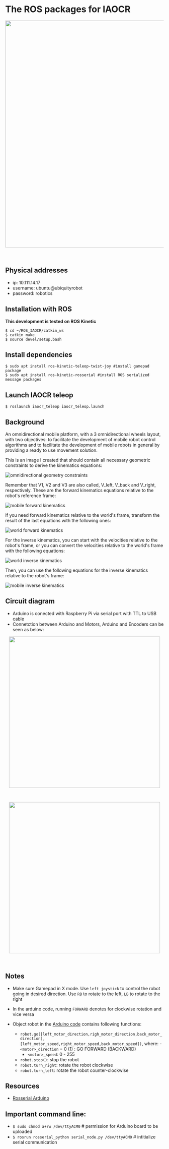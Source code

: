 
# The ROS packages for IAOCR

<p align="center"> <img src="./img/iacor_teleop.gif" width="720" ></img></p>
<br>

## Physical addresses
- ip: 10.111.14.17
- username: ubuntu@ubiquityrobot
- password: robotics

## Installation with ROS
__This development is tested on ROS Kinetic__

```
$ cd ~/ROS_IAOCR/catkin_ws
$ catkin_make
$ source devel/setup.bash

```

## Install dependencies
```
$ sudo apt install ros-kinetic-teleop-twist-joy #install gamepad package
$ sudo apt install ros-kinetic-rosserial #install ROS serialized message packages
```

## Launch IAOCR teleop
```
$ roslaunch iaocr_teleop iaocr_teleop.launch 
```

## Background

An omnidirectional mobile platform, with a 3 omnidirectional wheels layout, with two objectives: to facilitate the development of mobile robot control algorithms and to facilitate the development of mobile robots in general by providing a ready to use movement solution.

This is an image I created that should contain all necessary geometric constraints to derive the kinematics equations:

![omnidirectional geometry constraints](./img/geometry.png)

Remember that V1, V2 and V3 are also called, V_left, V_back and V_right, respectively. These are the forward kinematics equations relative to the robot's reference frame:

![mobile forward kinematics](./img/forward_mobile.png)

If you need forward kinematics relative to the world's frame, transform the result of the last equations with the following ones:

![world forward kinematics](./img/forward_world.png)

For the inverse kinematics, you can start with the velocities relative to the robot's frame, or you can convert the velocities relative to the world's frame with the following equations:

![world inverse kinematics](./img/inverse_world.png)

Then, you can use the following equations for the inverse kinematics relative to the robot's frame:

![mobile inverse kinematics](./img/inverse_mobile.png)

## Circuit diagram 
- Arduino is conected with Raspberry Pi via serial port with TTL to USB cable
- Connetction between Arduino and Motors, Arduino and Encoders can be seen as below:
<p align="center"> <img src="./img/encoder_arduino.png" width="480"></img></p>
<br>

<p align="center"> <img src="./img/motor_shield.png" width="480"></img></p>
<br>

## Notes
- Make sure Gamepad in X mode. Use `left joystick` to control the robot going in desired direction. Use `RB` to rotate to the left, `LB` to rotate to the right
- In the arduino code, running `FORWARD` denotes for clockwise rotation and vice versa

- Object robot in the [Arduino code](./robot_arduino/robot_arduino.ino) contains following functions:
    - `robot.go([left_motor_direction,righ_motor_direction,back_motor_direction],[left_motor_speed,right_motor_speed,back_motor_speed])`, where:
        -` <motor>_direction` = 0 (1) : GO FORWARD (BACKWARD)
        - `<motor>_speed`: 0 - 255
    - `robot.stop()`: stop the robot
    - `robot.turn_right`: rotate the robot clockwise
    - `robot.turn_left`: rotate the robot counter-clockwise
## Resources
- [Rosserial Arduino](http://wiki.ros.org/rosserial_arduino/Tutorials)

## Important command line:
- `$ sudo chmod a+rw /dev/ttyACM0`  # permission for Arduino board to be uploaded
- `$ rosrun rosserial_python serial_node.py /dev/ttyACM0` # intitialize serial communication
